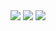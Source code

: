 <div align="center">
  <img src="https://github-readme-stats.vercel.app/api?username=Yermalouski&theme=dark&hide_border=false&include_all_commits=true&count_private=true">
  <img src="https://github-readme-streak-stats.herokuapp.com/?user=Yermalouski&theme=dark&hide_border=false">
  <img src="https://github-readme-stats.vercel.app/api/top-langs/?username=Yermalouski&theme=dark&hide_border=false&include_all_commits=true&count_private=true&layout=compact">
<div>

<!-- Proudly created with GPRM ( https://gprm.itsvg.in ) -->
